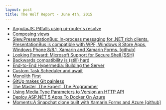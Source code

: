 ```yaml
---
layout: post
title: The Wolf Report - June 4th, 2015
---
```


- [AngularJS: Pitfalls using ui-router's resolve](http://www.codelord.net/2015/06/02/angularjs-pitfalls-using-ui-routers-resolve/)
- [Composing views](http://blog.shannonlewis.me/2015/05/viewcomposition/)
- [Slew.PresentationBus: In-process messaging for .NET rich clients. PresentationBus is compatible with WPF, Windows 8 Store Apps, Windows Phone 8/8.1, Xamarin and Xamarin Forms. [github]](https://github.com/slewis74/Slew.PresentationBus)
- [Looking Forward: Microsoft Support for Secure Shell (SSH)](http://blogs.msdn.com/b/powershell/archive/2015/06/03/looking-forward-microsoft-support-for-secure-shell-ssh.aspx)
- [Backwards compatibility is (still) hard](http://codeblog.jonskeet.uk/2015/06/03/backwards-compatibility-is-still-hard/)
- [End-to-End Hypermedia: Building the Server](https://lostechies.com/jimmybogard/2015/06/03/end-to-end-hypermedia-building-the-server/)
- [Custom Task Scheduler and await](http://blogs.microsoft.co.il/bnaya/2015/06/03/custom-task-scheduler-and-await/)
- [Monolith First](http://martinfowler.com/bliki/MonolithFirst.html)
- [GitUp makes Git painless](http://gitup.co/)
- [The Master, The Expert, The Programmer](http://zedshaw.com/archive/the-master-the-expert-the-programmer/)
- [Using Media Type Parameters to Version an HTTP API](http://liddellj.com/using-media-type-parameters-to-version-an-http-api/)
- [Deploy ASP.NET 5 Apps To Docker On Azure](http://www.wintellect.com/devcenter/tsneed/deploy-asp-net-5-apps-to-docker-on-azure)
- [Moments:A Snapchat clone built with Xamarin.Forms and Azure [github]](https://github.com/pierceboggan/Moments)
